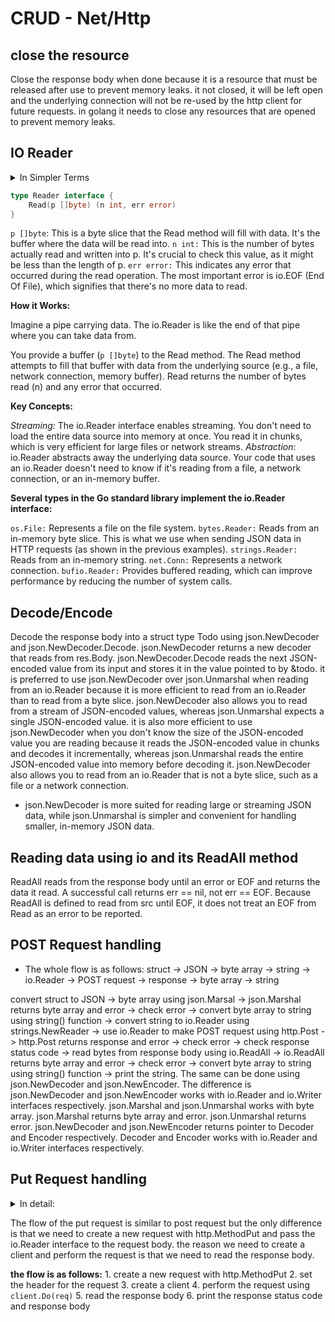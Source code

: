 # CRUD - Net/Http

## close the resource

Close the response body when done because it is a resource that must be released after use to prevent memory leaks. it not closed, it will be left open and the underlying connection will not be re-used by the http client for future requests. in golang it needs to close any resources that are opened to prevent memory leaks.

## IO Reader

<details>
    <summary>In Simpler Terms</summary>

### What is `io.Reader`?

The `io.Reader` interface in Go is like a universal tool for reading data. Think of it as a standard way to grab information from different places, whether it's a file, a network connection, or even a string.

### How does it work?

- **The `Read` Method**: When you use `io.Reader`, you're essentially using its `Read` method to pull in data. This method fills up a slice of bytes (kind of like a container) with data and tells you how much data it managed to read.
  
### Simple Analogy

Imagine you have a bucket (`io.Reader`) and you want to fill it with water (data) from different sources:

- **From a tap (file)**: You can use a hose (`os.File`) to fill the bucket.
- **From a river (network)**: You can use a pipe (`net.Conn`) to get water.
- **From a water bottle (string)**: You can pour water directly into the bucket (`strings.Reader`).

No matter where the water comes from, the way you fill the bucket is the same. This is the beauty of `io.Reader`—a consistent method to read data.

### Why is it useful?

- **Flexibility**: You can read data from various sources without changing much of your code.
- **Interoperability**: It works well with many standard library functions that accept `io.Reader`.

</details>

```Go
type Reader interface {
    Read(p []byte) (n int, err error)
}
```

`p []byte`: This is a byte slice that the Read method will fill with data. It's the buffer where the data will be read into.
`n int:` This is the number of bytes actually read and written into p. It's crucial to check this value, as it might be less than the length of p.
`err error:` This indicates any error that occurred during the read operation. The most important error is io.EOF (End Of File), which signifies that there's no more data to read.

**How it Works:**

Imagine a pipe carrying data. The io.Reader is like the end of that pipe where you can take data from.

You provide a buffer (`p []byte`) to the Read method.
The Read method attempts to fill that buffer with data from the underlying source (e.g., a file, network connection, memory buffer).
Read returns the number of bytes read (n) and any error that occurred.

**Key Concepts:**

*Streaming:* The io.Reader interface enables streaming. You don't need to load the entire data source into memory at once. You read it in chunks, which is very efficient for large files or network streams.
*Abstraction*: io.Reader abstracts away the underlying data source. Your code that uses an io.Reader doesn't need to know if it's reading from a file, a network connection, or an in-memory buffer.

**Several types in the Go standard library implement the io.Reader interface:**

`os.File:` Represents a file on the file system.
`bytes.Reader:` Reads from an in-memory byte slice. This is what we use when sending JSON data in HTTP requests (as shown in the previous examples).
`strings.Reader:` Reads from an in-memory string.
`net.Conn:` Represents a network connection.
`bufio.Reader:` Provides buffered reading, which can improve performance by reducing the number of system calls.

## Decode/Encode

Decode the response body into a struct type Todo using json.NewDecoder and json.NewDecoder.Decode. json.NewDecoder returns a new decoder that reads from res.Body. json.NewDecoder.Decode reads the next JSON-encoded value from its input and stores it in the value pointed to by &todo. it is preferred to use json.NewDecoder over json.Unmarshal when reading from an io.Reader because it is more efficient to read from an io.Reader than to read from a byte slice. json.NewDecoder also allows you to read from a stream of JSON-encoded values, whereas json.Unmarshal expects a single JSON-encoded value. it is also more efficient to use json.NewDecoder when you don't know the size of the JSON-encoded value you are reading because it reads the JSON-encoded value in chunks and decodes it incrementally, whereas json.Unmarshal reads the entire JSON-encoded value into memory before decoding it. json.NewDecoder also allows you to read from an io.Reader that is not a byte slice, such as a file or a network connection.

- json.NewDecoder is more suited for reading large or streaming JSON data, while json.Unmarshal is simpler and convenient for handling smaller, in-memory JSON data.

## Reading data using io and its ReadAll method

ReadAll reads from the response body until an error or EOF and returns the data it read. A successful call returns err == nil, not err == EOF. Because ReadAll is defined to read from src until EOF, it does not treat an EOF from Read as an error to be reported.

## POST Request handling

- The whole flow is as follows: struct -> JSON -> byte array -> string -> io.Reader -> POST request -> response -> byte array -> string

convert struct to JSON -> byte array using json.Marsal -> json.Marshal returns byte array and error -> check error -> convert byte array to string using string() function -> convert string to io.Reader using strings.NewReader  -> use io.Reader to make POST request using http.Post -> http.Post returns response and error -> check error -> check response status code -> read bytes from response body using io.ReadAll -> io.ReadAll returns byte array and error -> check error -> convert byte array to string using string() function -> print the string. The same can be done using json.NewDecoder and json.NewEncoder. The difference is json.NewDecoder and json.NewEncoder works with io.Reader and io.Writer interfaces respectively. json.Marshal and json.Unmarshal works with byte array. json.Marshal returns byte array and error. json.Unmarshal returns error. json.NewDecoder and json.NewEncoder returns pointer to Decoder and Encoder respectively. Decoder and Encoder works with io.Reader and io.Writer interfaces respectively.

## Put Request handling

<details>
    <summary>In detail:</summary>

You are using a client in http.Get and http.Post as well, but it's the http.DefaultClient. When you use http.Get or http.Post directly, you're using a pre-configured client instance that Go provides for convenience.

**The Long Answer:**
Let's break down why this is the case:

`http.Client` for Control: The http.Client type provides fine-grained control over various aspects of HTTP requests, such as:

`Timeouts:` Setting timeouts for requests to prevent your application from hanging indefinitely.
Connection Pooling: Reusing connections to the same server to improve performance.
`Cookies:` Managing cookies for stateful interactions.
`Transport:` Customizing the underlying transport mechanism for making requests (e.g., using proxies, TLS configurations).
`http.DefaultClient` for Convenience: The http.Get and http.Post functions are designed for simple use cases where you don't need this level of control. They use the http.DefaultClient under the hood, which has basic default settings.

**Why the Difference?**

**Simplicity:** For basic GET and POST requests, the default settings are often sufficient. Providing shortcut functions like http.Get and http.Post makes the code cleaner and easier to read for simple cases.
**Flexibility:** For more complex scenarios (like PUT requests with custom headers or specific timeout requirements), you need to create your own http.Client instance to configure it as needed.
Analogy:

**Think of it like ordering food:**

`http.Get / http.Post`: Like ordering a standard meal from a menu. You don't need to specify every detail; the restaurant (Go's net/http package) has a default way of preparing it.
Creating your own http.Client: Like customizing your order with specific instructions (e.g., "no onions," "extra sauce," "deliver at 7 PM"). You need to communicate these details explicitly.

In summary, you're always using an http.Client when making HTTP requests in Go. The http.Get and http.Post functions simply provide a convenient way to use the default client for simple requests. When you need more control, you create your own http.Client. This is why creating a client is more explicit in PUT (and other methods like DELETE, PATCH) examples, as these often involve more customization (like setting the request body and headers).
</details>

The flow of the put request is similar to post request but the only difference is that we need to create a new request with http.MethodPut and pass the io.Reader interface to the request body. the reason we need to create a client and perform the request is that we need to read the response body.

**the flow is as follows:**
        1. create a new request with http.MethodPut
        2. set the header for the request
        3. create a client
        4. perform the request using `client.Do(req)`
        5. read the response body
        6. print the response status code and response body
